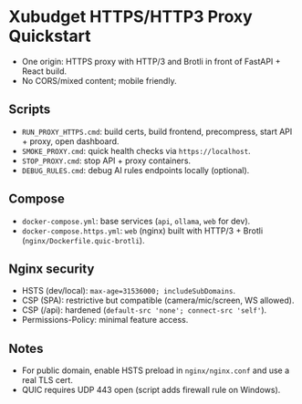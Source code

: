 ﻿# Xubudget HTTPS/HTTP3 Proxy Quickstart

- One origin: HTTPS proxy with HTTP/3 and Brotli in front of FastAPI + React build.
- No CORS/mixed content; mobile friendly.

## Scripts

- `RUN_PROXY_HTTPS.cmd`: build certs, build frontend, precompress, start API + proxy, open dashboard.
- `SMOKE_PROXY.cmd`: quick health checks via `https://localhost`.
- `STOP_PROXY.cmd`: stop API + proxy containers.
- `DEBUG_RULES.cmd`: debug AI rules endpoints locally (optional).

## Compose

- `docker-compose.yml`: base services (`api`, `ollama`, `web` for dev).
- `docker-compose.https.yml`: `web` (nginx) built with HTTP/3 + Brotli (`nginx/Dockerfile.quic-brotli`).

## Nginx security

- HSTS (dev/local): `max-age=31536000; includeSubDomains`.
- CSP (SPA): restrictive but compatible (camera/mic/screen, WS allowed).
- CSP (/api): hardened (`default-src 'none'; connect-src 'self'`).
- Permissions-Policy: minimal feature access.

## Notes

- For public domain, enable HSTS preload in `nginx/nginx.conf` and use a real TLS cert.
- QUIC requires UDP 443 open (script adds firewall rule on Windows).
